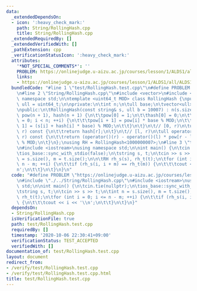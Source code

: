 ```yaml
---
data:
  _extendedDependsOn:
  - icon: ':heavy_check_mark:'
    path: String/RollingHash.cpp
    title: String/RollingHash.cpp
  _extendedRequiredBy: []
  _extendedVerifiedWith: []
  _pathExtension: cpp
  _verificationStatusIcon: ':heavy_check_mark:'
  attributes:
    '*NOT_SPECIAL_COMMENTS*': ''
    PROBLEM: https://onlinejudge.u-aizu.ac.jp/courses/lesson/1/ALDS1/all/ALDS1_14_B
    links:
    - https://onlinejudge.u-aizu.ac.jp/courses/lesson/1/ALDS1/all/ALDS1_14_B
  bundledCode: "#line 1 \"test/RollingHash.test.cpp\"\n#define PROBLEM \"https://onlinejudge.u-aizu.ac.jp/courses/lesson/1/ALDS1/all/ALDS1_14_B\"\
    \n#line 2 \"String/RollingHash.cpp\"\n#include <vector>\n#include <string>\nusing\
    \ namespace std;\n\ntemplate <uint64_t MOD> class RollingHash {\npublic:\n\tusing\
    \ ull = uint64_t;\n\nprivate:\n\tint n;\n\tull base;\n\tvector<ull> pow, hash;\n\
    \npublic:\n\tRollingHash(const string& s, ull b = 10007) : n(s.size()), base(b),\
    \ pow(n + 1), hash(n + 1) {\n\t\tpow[0] = 1;\n\t\thash[0] = 0;\n\t\tfor (int i\
    \ = 0; i < n; ++i) {\n\t\t\tpow[i + 1] = pow[i] * base % MOD;\n\t\t\thash[i +\
    \ 1] = (s[i] + hash[i] * base) % MOD;\n\t\t}\n\t}\n\t// [0, r)\n\tull operator()(int\
    \ r) const {\n\t\treturn hash[r];\n\t}\n\t// [l, r)\n\tull operator()(int l, int\
    \ r) const {\n\t\treturn (operator()(r) - operator()(l) * pow[r - l] % MOD + MOD)\
    \ % MOD;\n\t}\n};\nusing RH = RollingHash<1000000007>;\n#line 3 \"test/RollingHash.test.cpp\"\
    \n#include <iostream>\nusing namespace std;\n\nint main() {\n\tcin.tie(nullptr);\n\
    \tios_base::sync_with_stdio(false);\n\tstring s, t;\n\tcin >> s >> t;\n\tint n\
    \ = s.size(), m = t.size();\n\n\tRH rh_s(s), rh_t(t);\n\tfor (int i = 0; i <=\
    \ n - m; ++i) {\n\t\tif (rh_s(i, i + m) == rh_t(m)) {\n\t\t\tcout << i << '\\\
    n';\n\t\t}\n\t}\n}\n"
  code: "#define PROBLEM \"https://onlinejudge.u-aizu.ac.jp/courses/lesson/1/ALDS1/all/ALDS1_14_B\"\
    \n#include \"./../String/RollingHash.cpp\"\n#include <iostream>\nusing namespace\
    \ std;\n\nint main() {\n\tcin.tie(nullptr);\n\tios_base::sync_with_stdio(false);\n\
    \tstring s, t;\n\tcin >> s >> t;\n\tint n = s.size(), m = t.size();\n\n\tRH rh_s(s),\
    \ rh_t(t);\n\tfor (int i = 0; i <= n - m; ++i) {\n\t\tif (rh_s(i, i + m) == rh_t(m))\
    \ {\n\t\t\tcout << i << '\\n';\n\t\t}\n\t}\n}"
  dependsOn:
  - String/RollingHash.cpp
  isVerificationFile: true
  path: test/RollingHash.test.cpp
  requiredBy: []
  timestamp: '2020-10-06 22:30:41+09:00'
  verificationStatus: TEST_ACCEPTED
  verifiedWith: []
documentation_of: test/RollingHash.test.cpp
layout: document
redirect_from:
- /verify/test/RollingHash.test.cpp
- /verify/test/RollingHash.test.cpp.html
title: test/RollingHash.test.cpp
---
```

